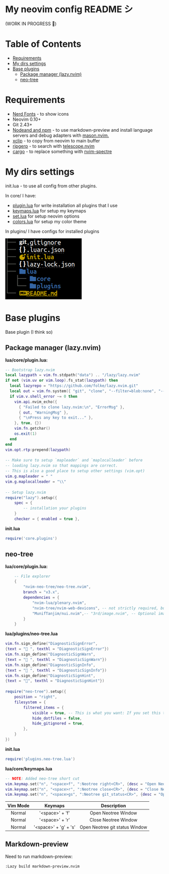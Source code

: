 # My neovim config README シ 

(WORK IN PROGRESS 👀)

# Table of Contents

- [Requirements](#Requirements)
- [My dirs settings](#My-dirs-settings)
- [Base plugins](#Base-plugins)
    - [Package manager (lazy.nvim)](#Package-manager-(lazy.nvim))
    - [neo-tree](#neo-tree)
    <!-- - [treesitter](#treesitter) -->
    <!-- - [lsp, cmp, mason](#lsp-cmp-mason) -->

# Requirements

- [Nerd Fonts](https://www.nerdfonts.com/font-downloads) - to show icons
- Neovim 0.10+
- Git 2.43+
- [Nodeand and npm](https://timeweb.cloud/tutorials/nodejs/kak-ustanovit-node-js-v-ubuntu-22-04) - to use markdown-preview and install language servers and debug adapters with [mason.nvim.](https://github.com/williamboman/mason.nvim)
- [xclip](https://linuxconfig.org/how-to-use-xclip-on-linux) - to copy from neovim to main buffer
- [ripgerp](https://github.com/BurntSushi/ripgrep) - to search with [telescope.nvim](https://github.com/nvim-telescope/telescope.nvim)
- [cargo](https://github.com/rust-lang/cargo) - to replace something with [nvim-spectre](https://github.com/nvim-pack/nvim-spectre)

# My dirs settings

init.lua - to use all config from other plugins. 

In core/ I have:
- [plugin.lua](https://github.com/aragami3070/nvim/blob/master/lua/core/plugins.lua) for write installation all plugins that I use
- [keymaps.lua](https://github.com/aragami3070/nvim/blob/master/lua/core/keymaps.lua) for setup my keymaps
- [set.lua](https://github.com/aragami3070/nvim/blob/master/lua/core/set.lua) for setup neovim options
- [colors.lua](https://github.com/aragami3070/nvim/blob/master/lua/core/colors.lua) for setup my color theme

In plugins/ I have configs for installed plugins

<img src="forREADME/image/dirsSettings.png"/>

# Base plugins

Base plugin (I think so)

## Package manager (lazy.nvim)

<strong>lua/core/plugin.lua:</strong>

```Lua
-- Bootstrap lazy.nvim
local lazypath = vim.fn.stdpath("data") .. "/lazy/lazy.nvim"
if not (vim.uv or vim.loop).fs_stat(lazypath) then
  local lazyrepo = "https://github.com/folke/lazy.nvim.git"
  local out = vim.fn.system({ "git", "clone", "--filter=blob:none", "--branch=stable", lazyrepo, lazypath })
  if vim.v.shell_error ~= 0 then
    vim.api.nvim_echo({
      { "Failed to clone lazy.nvim:\n", "ErrorMsg" },
      { out, "WarningMsg" },
      { "\nPress any key to exit..." },
    }, true, {})
    vim.fn.getchar()
    os.exit(1)
  end
end
vim.opt.rtp:prepend(lazypath)

-- Make sure to setup `mapleader` and `maplocalleader` before
-- loading lazy.nvim so that mappings are correct.
-- This is also a good place to setup other settings (vim.opt)
vim.g.mapleader = " "
vim.g.maplocalleader = "\\"

-- Setup lazy.nvim
require("lazy").setup({
    spec = {
        -- installation your plugins
    }
    checker = { enabled = true },
```

<strong>init.lua</strong>

```Lua
require('core.plugins')
```

## neo-tree

<strong>lua/core/plugin.lua:</strong>

```Lua
    -- File explorer
    {
        "nvim-neo-tree/neo-tree.nvim",
        branch = "v3.x",
        dependencies = {
            "nvim-lua/plenary.nvim",
            "nvim-tree/nvim-web-devicons", -- not strictly required, but recommended
            "MunifTanjim/nui.nvim",-- "3rd/image.nvim", -- Optional image support in preview window: See `# Preview Mode` for more information
        }
    }
```

<strong>lua/plugins/neo-tree.lua</strong>

```Lua
vim.fn.sign_define("DiagnosticSignError",
{text = " ", texthl = "DiagnosticSignError"})
vim.fn.sign_define("DiagnosticSignWarn",
{text = " ", texthl = "DiagnosticSignWarn"})
vim.fn.sign_define("DiagnosticSignInfo",
{text = " ", texthl = "DiagnosticSignInfo"})
vim.fn.sign_define("DiagnosticSignHint",
{text = "󰌵", texthl = "DiagnosticSignHint"})

require("neo-tree").setup({
    position = "right",
    filesystem = {
        filtered_items = {
            visible = true, -- This is what you want: If you set this to `true`, all "hide" just mean "dimmed out"
            hide_dotfiles = false,
            hide_gitignored = true,
        },
    }
})
```

<strong>init.lua</strong>

```Lua
require('plugins.neo-tree.lua')
```

<strong>lua/core/keymaps.lua</strong>

```lua
-- NOTE: Added neo-tree short cut
vim.keymap.set("n", "<space>f", ":Neotree right<CR>", {desc = "Open Neotree Window"})
vim.keymap.set("n", "<space>r", ":Neotree close<CR>", {desc = "Close Neotree Window"})
vim.keymap.set("n", "<space>gs", ":Neotree git_status<CR>", {desc = "Open Neotree git_status Window"})
```

|    Vim Mode    |         Keymaps        |Description                                         |
| :------------: | :--------------------: | :------------------------------------------------: |
|     Normal     | '\<space>' + 'f'       | Open Neotree Window                                |
|     Normal     | '\<space>' + 'r'       | Close Neotree Window                               |
|     Normal     | '\<space>' + 'g' + 's' | Open Neotree git status Window                     |

<!-- ## treesitter -->

<!-- ## lsp, cmp, mason -->


## Markdown-preview
Need to run markdown-preview:

```
:Lazy build markdown-preview.nvim
```








